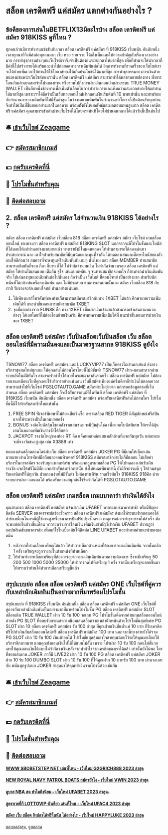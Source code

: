 # สล็อต เครดิตฟรี แค่สมัคร แตกต่างกันอย่างไร ?
## ข้อดีของการเล่นในBETFLIX13มีอะไรบ้าง สล็อต เครดิตฟรี แค่สมัคร 918KISS ดูที่ไหน ?
ทุกคนล้วนมีการทำงานแข่งขันกับเวลา สล็อต เครดิตฟรี แค่สมัคร ที่ 918KISS เว็บพนัน อันดับหนึ่ง เวลาทุกนาทีจึงมีค่าต่อทุกคนมาก เว็บ หวย รวย รวย ได้เล็งเห็นและให้ความสำคัญกับเรื่องเวลาอย่างมาก การทำธุรกรรมต่างๆบนเว็บไซต์เราจึงจำเป็นต้องย่นระยะเวลาให้มากที่สุด เพื่อที่ท่านจะได้นำเวลาที่มีค่านี้ไปสร้างรายได้เสริมและนำไปต่อยอดทางการเดิมพันต่อได้ อีกการทำงานที่รวดเร็วของเว็บไซต์เราจะได้ช่วยเพิ่มเวลาให้ท่านได้ใช้โอกาสทองให้เกิดประโยชน์ได้มากที่สุด การทำธุรกรรมทางการเงินด้วยตนเองผ่านหน้าเว็บไซต์ของเรานั้น สล็อต เครดิตฟรี แค่สมัคร สามารถทำได้หลากหลายช่องทาง ทั้งการโอนเงินผ่านบนสมาร์ทโฟนของท่าน หรือรวมไปถึงการฝากเงินถอนเงินผ่านระบบ TRUE MONEY WALLET เป็นอีกหนึ่งช่องทางเพื่อเพิ่มตัวเลือกในการทำรายการและเพิ่มความสะดวกสบายให้แก่ท่านได้มากที่สุด เพราะเราได้ชื่อว่าเป็นเว็บหวยออนไลน์ฝากถอนเงินเริ่มต้นที่ 10 บาทเท่านั้น และมาพร้อมกับจำนวนการวางเดิมพันที่ไม่มีขั้นต่ำสุด ไมว่าจะอยากเดิมพันในจำนวนเท่าใดเราก็เปิดต้อนรับทุกท่าน จึงทำให้เป็นที่ชื่นชอบอย่างมากในคอหวย พร้อมทั้งยังให้ผลลัพธ์และผลตอบแทนสูงมาก สล็อต เครดิตฟรี แค่สมัคร คุณสามารเข้าเล่นผ่านเว็บไซต์ได้โดยตรงทันทีโดยไม่ผ่านคนกลางได้แล้ววันนี้เป็นต้นไป

## 🛎 [เข้าเว็บไซต์ Zeagame](https://bit.ly/3SdLNi2)
## 👉 [สมัครสมาชิกเกมส์](https://bit.ly/3SdLNi2)
## 💵 [กดรับเครดิตที่นี่](https://bit.ly/3dyRKHj)
## 👑 [โปรโมชั่นสำหรับคุณ](https://bit.ly/3dyRKHj)
## 📱 [ติดต่อสอบถาม](https://bit.ly/3dyRKHj)

## 2. สล็อต เครดิตฟรี แค่สมัคร ใส่จำนวนเงิน 918KISS ได้อย่างไร ?
สมัคร สล็อต เครดิตฟรี แค่สมัคร เว็บสล็อต 818 สล็อต เครดิตฟรี แค่สมัคร สมัคร เว็บไซต์ เกมสล็อตออนไลน์ ของทางเรา สล็อต เครดิตฟรี แค่สมัคร 818KING SLOT นอกจากจะมีโปรโมชั่นและโบนัสที่ได้มอบให้แก่ท่านอย่างมากมายแล้ว ทางเรายังมีโหมดทดลอง ให้ท่านสามารถได้ลองเล่นหาประสบการณ์ และ เอาใจสำหรับสมาชิกที่มีทุนน้อยและทุนที่จำกัด ได้ทดลองเล่นและศึกษาโบนัสของตัวเกมให้ดีก่อนว่า สมควรที่จะลงทุนหรือเดิมพันกับเกมๆ นั้นไหม และ สล็อต MEMBER ท่านสมาชิกสามารถเดิมพันกี่รอบ กี่ตา กี่บาท ก็ได้ ไม่จำกัดจำนวนเงิน ไม่จำกัดจำนวนรอบ สล็อต เครดิตฟรี แค่สมัคร ให้ท่านได้เล่นแบบ เต็มอิ่ม จุใจ เล่นแบบเพลิน ๆ จนท่านสมาชิกจะพอใจ ก็สามารถนำเงินเดิมพันจริง ไปเล่นลงทุนและเดิมพันต่อไปนั้นเอง ถือว่าเป็น เว็บไซต์ ที่ตอบโจทย์ เป็นอย่างมาก สำหรับนักพนันที่ไม่กล้าเล่นหรือลงเดิมพัน และ ไม่มีประสบการณ์การเล่นเกมนั้นเอง สมัคร เว็บสล็อต 818 กับเราสิ รับรองจะต้องตอบโจทย์ ท่านอย่างแน่นอน
1. ใช้เพียงเบอร์โทรศัพท์ของท่านก็สามารถสมัครสมาชิกกับทาง 1XBET ได้แล้ว ศึกษาบทความเพิ่มเติมได้ที่ แนะนำขั้นตอนการสมัครสมาชิก 1XBET
2. จุดที่แตกต่างจาก FUN88 คือ ทาง 1XBET เมื่อฝากเงินเข้ามาแล้วสามารถเข้าเล่นตามหมวดต่างๆ ได้เลยโดยที่ไม่ต้องโอนย้ายเงินครับ ศึกษาบทความเพิ่มเติมได้ที่ แนะนำขั้นตอนการฝากเงินของ 1XBET

## สล็อต เครดิตฟรี แค่สมัคร เว็บปั่นสล็อตเว็บปั่นสล็อต เว็บ สล็อตออนไลน์ที่มีความมั่นคงและเป็นมาตรฐานสากล 918KISS ดูยังไง ?
TSNOW77 สล็อต เครดิตฟรี แค่สมัคร และ LUCKYVIP77 เป็นเว็บตรงไม่ผ่านเอเย่นต์ ส่งตรงบริการสุดสดใหม่ทุกเกม ให้คุณเล่นได้ก่อนใครโดยที่ไม่มีขั้นต่ำ TSNOW77 ฝาก-ถอนสะดวกผ่านระบบอัตโนมัติทันใจ สามารถรับกำไรได้ภายในระยะเวลาอันรวดเร็ว สล็อต เครดิตฟรี แค่สมัคร ไม่ต้องรอนานเหมือนเว็บที่คุณเคยใช้บริการอย่างแน่นอน เว็บนี้สมัครเพียงแค่ครั้งเดียวก็ทำเงินได้ตลอดเวลา สามารถเข้าไปที่เว็บไซต์ PGSLOTAUTO.GAME สมัครง่ายไม่ยุ่งยาก แค่กรอกข้อมูลตามที่เว็บกำหนด สล็อต เครดิตฟรี แค่สมัคร ก็จะได้รับการอนุมัติในทันที สล็อต เครดิตฟรี แค่สมัคร ที่ 918KISS เว็บพนัน อันดับหนึ่ง สล็อต เครดิตฟรี แค่สมัคร พร้อมรับเครดิตฟรีเล่นได้ก่อนใคร โปรโมชั่นนี้มีไว้สำหรับสมาชิกใหม่เท่านั้น
1. FREE SPIN ฟีเจอร์พิเศษที่ไม่ต้องเสียเงินซื้อ เพราะสล็อต RED TIGER มีสัญลักษณ์ฟรีสปินแจกให้ระหว่างปั่นในเกมบ่อยครั้ง
2. BONUS วงล้อโบนัสลุ้นโชคหลังจากเล่นชนะ จะมีปุ่มลุ้นโชค เพื่อแจกโบนัสพิเศษ ให้เราได้ลุ้นเล่นในหมวดเพิ่มเงินรางวัลได้อีกต่อ
3. JACKPOT รางวัลใหญ่ของห้อง RT คือ แจ็คพอตหลักแสนหลักล้านที่แจกกันทุกวัน แต่ละเกมจะมีรางวัลชนะสูงสุด เช่น X3888 เท่า

ทดลองเล่นสล็อตออนไลน์กับเว็บ สล็อต เครดิตฟรี แค่สมัคร JOKER PG ที่มีเกมให้เลือกเล่นมากมาย ผ่านโทรศัพท์มือถือและคอมพิวเตอร์ 918KISS สมัครสมาชิกง่ายไม่กี่ขั้นตอน ไม่เสียค่าบริการในการสมัคร รองรับทุกแพลตฟอร์ม พร้อมแจกสูตรเกมสล็อต PG ให้ไปทดลองเล่นรับเงินรางวัล แจกให้ฟรีไม่มีกั๊ก แจกสำหรับสมาชิกเท่านั้น ยังไม่หมดเพียงเท่านี้ ยังมีกิจกรรมดี ๆ ให้ร่วมสนุกรับเครดิตฟรีได้ทุกวัน ฝากถอนง่ายไม่มีขั้นต่ำ ไม่ต้องทำเทิร์น รวดเร็วทันใจ 918KISS 918คีส ด้วยระบบการฝาก-ถอนออโต้ พร้อมรับความสนุกอันไร้ขีดจำกัดได้ที่ PGSLOTAUTO.GAME

## สล็อต เครดิตฟรี แค่สมัคร เกมสล็อต เกมบบาคาร่า ทำเงินได้ยังไง
คุณสามารถ สล็อต เครดิตฟรี แค่สมัคร แจ้งฝากเงิน UFABET หากระบบธนาคารล่าช้า หรือมีปัญหาติดขัด SERVER ธนาคารจะขัดข้องชั่วคราว สล็อต เครดิตฟรี แค่สมัคร ส่งผลให้ระบบฝากถอนออโต้ล่าช้าเหมือนในกรณีผู้ใช้งานสูงหรือธนาคารปิดปรับปรุงชั่วคราว
เหตุการณ์การทำธุรกรรมไม่สำเร็จ มักจะพบบ่อยในช่วงสิ้นเดือน หากระหว่างการโอนเงิน เติมเงินเข้าบัญชีฝากเงิน UFABET ปรากฏว่าแอปพลิเคชันธนาคารล่ม เพื่อแก้ไขในเบื้องต้นให้ติดต่อ LINE UFABET และทำตามคำแนะนำของแอดมิน
1. หลังจากที่ท่านเลือกเหรียญได้แล้ว ให้ทำการเลือกตำแหน่งที่ต้องการจะลงเงินเดิมพัน จากนั้นคลิก 1 ครั้ง เหรียญจะถูกวางลงในตำแหน่งที่ท่านเลือก
2. ให้ท่านทำการเลือกเหรียญที่ต้องการอยากจะลงเงินเดิมพันตามความต้องการ ซึ่งจะมีเหรียญ 50 200 500 1000 5000 25000 ให้ทำการกดไปที่เหรียญ 1 ครั้ง จากนั้นเหรียญจะลอยขึ้นมาให้ทราบว่าท่านได้ทำการเลือกเหรียญนี้แล้ว

## สรุปแบบย่อ สล็อต สล็อต เครดิตฟรี แค่สมัคร ONE เว็บไซต์ที่คู่ควรกับเหล่านักเดิมพันเป็นอย่างมากที่มาพร้อมโปรโมชั้น
สรุปแบบย่อ ที่ 918KISS เว็บพนัน อันดับหนึ่ง สล็อต สล็อต เครดิตฟรี แค่สมัคร ONE เว็บไซต์ที่คู่ควรกับเหล่านักเดิมพันเป็นอย่างมากที่มาพร้อมโปรโมชั้น PG สล็อต เครดิตฟรี แค่สมัคร SLOT สล็อตเติม TRUE WALLET ฝาก 10 รับ 100 วอเลท PG โปรโมชั่นเด็ดจากค่ายเกมสล็อตออนไลน์ค่ายดัง PG SLOT ที่ตอบรับกระแสความนิยมเล่นสล็อตจากเหล่านักพนันด้วยโปรโมชั่นสุดพิเศษ PG SLOT ฝาก 10 สล็อต เครดิตฟรี แค่สมัคร รับ 100 ล่าสุด ที่คุณฝากเงินขั้นต่ำแค่ 10 บาท ก็รับเครดิตฟรีไปทำเงินกับสล็อตออนไลน์ฟรี สล็อต เครดิตฟรี แค่สมัคร 100 บาท นอกจากนี้ทางค่ายยังได้รวม PG SLOT ฝาก 10 รับ 100 เงินเข้าออโต้ โปรโมชั่นสุดคุ้มเอาใจสายทุนน้อยไว้รอให้คุณมาเลือกใช้บริการอีกมากมาย แถมคุณยังถอนเงินไปใช้ได้แบบไม่อั้น เพราะ โปรฝาก 10 รับ 100 ถอนไม่อั้นวอเลทให้คุณถอนเงินได้แบบไม่จำกัดวงเงินหลังจากทำกำไรจากเครดิตของเราได้แล้ว เท่านั้นยังไม่พอ ใครที่ชอบเล่นเกม JOKER เราก็มี LIVE22 ฝาก 10 รับ 100 PG สล็อต เครดิตฟรี แค่สมัคร JOKER ฝาก 10 รับ 100 DUMBO SLOT ฝาก 10 รับ 100 ที่ให้คุณฝาก 10 บาทรับ 100 บาท ผ่านวอเลทกับ พนันทุกรูปแบบ JOKER ล่าสุดมาให้คุณทำเงินจากโปรนี้ด้วยเช่นกัน

## 🛎 [เข้าเว็บไซต์ Zeagame](https://bit.ly/3SdLNi2)
## 👉 [สมัครสมาชิกเกมส์](https://bit.ly/3SdLNi2)
## 💵 [กดรับเครดิตที่นี่](https://bit.ly/3dyRKHj)
## 👑 [โปรโมชั่นสำหรับคุณ](https://bit.ly/3dyRKHj)
## 📱 [ติดต่อสอบถาม](https://bit.ly/3dyRKHj)

#### [WWW SBOBETSTEP NET เล่นที่ไหน - เว็บใหม่ G2GRICH888 2023 ล่าสุด](https://atom.io/themes/www%20sbobetstep%20net%20เล่นที่ไหน%20-%20เว็บใหม่%20g2grich888%202023%20ล่าสุด)
#### [NEW ROYAL NAVY PATROL BOATS สมัครยังไง - เว็บใหม่ VWIN 2023 ล่าสุด](https://atom.io/themes/new%20royal%20navy%20patrol%20boats%20สมัครยังไง%20-%20เว็บใหม่%20vwin%202023%20ล่าสุด)
#### [ดูบาส NBA สด ทำไมถึงนิยม - เว็บใหม่ UFABET 2023 ล่าสุด-](https://atom.io/themes/ดูบาส%20nba%20สด%20ทำไมถึงนิยม%20-%20เว็บใหม่%20ufabet%202023%20ล่าสุด-)
#### [สูตรหวยยี่กี LOTTOVIP ตัวเดียว เล่นที่ไหน - เว็บใหม่ UFAC4 2023 ล่าสุด](https://atom.io/themes/สูตรหวยยี่กี%20lottovip%20ตัวเดียว%20เล่นที่ไหน%20-%20เว็บใหม่%20ufac4%202023%20ล่าสุด)
#### [สมัคร เว็บ สล็อต ยิงปลาได้ฟรีโบนัส ได้อย่างไร - เว็บใหม่ HAPPYLUKE 2023 ล่าสุด](https://atom.io/themes/สมัคร%20เว็บ%20สล็อต%20ยิงปลาได้ฟรีโบนัส%20ได้อย่างไร%20-%20เว็บใหม่%20happyluke%202023%20ล่าสุด)

[ผลบอลล่าสุด](https://siamsport.tv "ผลบอลล่าสุด"), [ดูบอลสด](https://siamsport.tv/ดูบอลสด "ดูบอลสด")